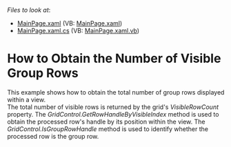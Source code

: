 <!-- default file list -->
*Files to look at*:

* [MainPage.xaml](./CS/ObtainGroupRowCountView/MainPage.xaml) (VB: [MainPage.xaml](./VB/ObtainGroupRowCountView/MainPage.xaml))
* [MainPage.xaml.cs](./CS/ObtainGroupRowCountView/MainPage.xaml.cs) (VB: [MainPage.xaml.vb](./VB/ObtainGroupRowCountView/MainPage.xaml.vb))
<!-- default file list end -->
# How to Obtain the Number of Visible Group Rows


<p>This example shows how to obtain the total number of group rows displayed within a view. <br />
The total number of visible rows is returned by the grid's <i>Vi</i><i>sibleRowCount</i> property. The <i>GridControl.</i><i>GetRowHandleByVisibleIndex</i><i> </i>method is used to obtain the processed row's handle by its position within the view. The <i>GridControl.IsGroupRowHandle</i> method is used to identify whether the processed row is the group row.</p><br />


<br/>


